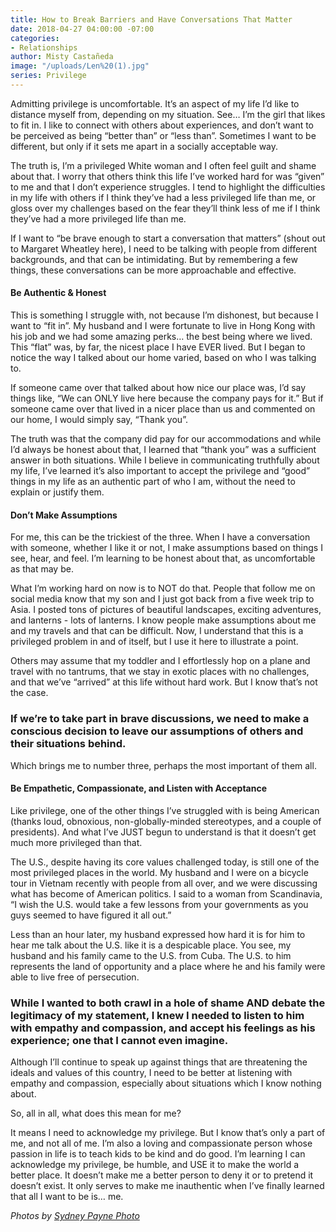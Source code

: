 ```yaml
---
title: How to Break Barriers and Have Conversations That Matter
date: 2018-04-27 04:00:00 -07:00
categories:
- Relationships
author: Misty Castañeda
image: "/uploads/Len%20(1).jpg"
series: Privilege
---
```


Admitting privilege is uncomfortable. It’s an aspect of my life I’d like to distance myself from, depending on my situation. See… I’m the girl that likes to fit in. I like to connect with others about experiences, and don’t want to be perceived as being “better than” or “less than”. Sometimes I want to be different, but only if it sets me apart in a socially acceptable way.  

The truth is, I’m a privileged White woman and I often feel guilt and shame about that. I worry that others think this life I’ve worked hard for was “given” to me and that I don’t experience struggles. I tend to highlight the difficulties in my life with others if I think they’ve had a less privileged life than me, or gloss over my challenges based on the fear they’ll think less of me if I think they’ve had a more privileged life than me.  

If I want to “be brave enough to start a conversation that matters” (shout out to Margaret Wheatley here), I need to be talking with people from different backgrounds, and that can be intimidating. But by remembering a few things, these conversations can be more approachable and effective.

#### Be Authentic & Honest

This is something I struggle with, not because I’m dishonest, but because I want to “fit in”. My husband and I were fortunate to live in Hong Kong with his job and we had some amazing perks… the best being where we lived. This “flat” was, by far, the nicest place I have EVER lived. But I began to notice the way I talked about our home varied, based on who I was talking to.  

If someone came over that talked about how nice our place was, I’d say things like, “We can ONLY live here because the company pays for it.” But if someone came over that lived in a nicer place than us and commented on our home, I would simply say, “Thank you”.

The truth was that the company did pay for our accommodations and while I’d always be honest about that, I learned that “thank you” was a sufficient answer in both situations. While I believe in communicating truthfully about my life, I’ve learned it’s also important to accept the privilege and “good” things in my life as an authentic part of who I am, without the need to explain or justify them.

#### Don’t Make Assumptions

For me, this can be the trickiest of the three. When I have a conversation with someone, whether I like it or not, I make assumptions based on things I see, hear, and feel. I’m learning to be honest about that, as uncomfortable as that may be. 

What I’m working hard on now is to NOT do that. People that follow me on social media know that my son and I just got back from a five week trip to Asia. I posted tons of pictures of beautiful landscapes, exciting adventures, and lanterns - lots of lanterns. I know people make assumptions about me and my travels and that can be difficult. Now, I understand that this is a privileged problem in and of itself, but I use it here to illustrate a point. 
 
Others may assume that my toddler and I effortlessly hop on a plane and travel with no tantrums, that we stay in exotic places with no challenges, and that we’ve “arrived” at this life without hard work.  But I know that’s not the case.

### If we’re to take part in brave discussions, we need to make a conscious decision to leave our assumptions of others and their situations behind. 

Which brings me to number three, perhaps the most important of them all.

#### Be Empathetic, Compassionate, and Listen with Acceptance

Like privilege, one of the other things I’ve struggled with is being American (thanks loud, obnoxious, non-globally-minded stereotypes, and a couple of presidents). And what I’ve JUST begun to understand is that it doesn’t get much more privileged than that.

The U.S., despite having its core values challenged today, is still one of the most privileged places in the world. My husband and I were on a bicycle tour in Vietnam recently with people from all over, and we were discussing what has become of American politics. I said to a woman from Scandinavia, “I wish the U.S. would take a few lessons from your governments as you guys seemed to have figured it all out.” 

Less than an hour later, my husband expressed how hard it is for him to hear me talk about the U.S. like it is a despicable place. You see, my husband and his family came to the U.S. from Cuba. The U.S. to him represents the land of opportunity and a place where he and his family were able to live free of persecution. 

### While I wanted to both crawl in a hole of shame AND debate the legitimacy of my statement, I knew I needed to listen to him with empathy and compassion, and accept his feelings as his experience; one that I cannot even imagine.

Although I’ll continue to speak up against things that are threatening the ideals and values of this country, I need to be better at listening with empathy and compassion, especially about situations which I know nothing about.

So, all in all, what does this mean for me? 

It means I need to acknowledge my privilege. But I know that’s only a part of me, and not all of me. I’m also a loving and compassionate person whose passion in life is to teach kids to be kind and do good. I’m learning I can acknowledge my privilege, be humble, and USE it to make the world a better place. It doesn’t make me a better person to deny it or to pretend it doesn’t exist. It only serves to make me inauthentic when I’ve finally learned that all I want to be is… me.

_Photos by [Sydney Payne Photo](https://www.sydneypaynephoto.com/)_